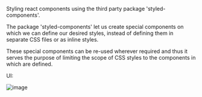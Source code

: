 Styling react components using the third party package 'styled-components'.

The package 'styled-components' let us create special components on which we can define our desired styles, instead of defining them in separate CSS files or as inline styles. 

These special components can be re-used wherever required and thus it serves the purpose of limiting the scope of CSS styles to the components in which are defined.

UI:

![image](https://github.com/AmishaP-03/stylings-using-styled-components-package/assets/154746893/7eb4b20f-6d1c-43b0-a57f-d17ba0b80431)

